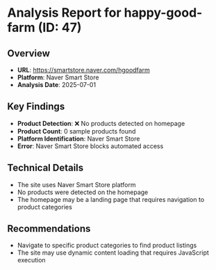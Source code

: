 # Analysis Report for happy-good-farm (ID: 47)

## Overview
- **URL**: https://smartstore.naver.com/hgoodfarm
- **Platform**: Naver Smart Store
- **Analysis Date**: 2025-07-01

## Key Findings
- **Product Detection**: ❌ No products detected on homepage
- **Product Count**: 0 sample products found
- **Platform Identification**: Naver Smart Store
- **Error**: Naver Smart Store blocks automated access

## Technical Details
- The site uses Naver Smart Store platform
- No products were detected on the homepage
- The homepage may be a landing page that requires navigation to product categories

## Recommendations
- Navigate to specific product categories to find product listings
- The site may use dynamic content loading that requires JavaScript execution
